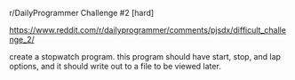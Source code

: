 r/DailyProgrammer Challenge #2 [hard]

https://www.reddit.com/r/dailyprogrammer/comments/pjsdx/difficult_challenge_2/

create a stopwatch program. this program should have start, stop, and lap options, and it should write out to a file to be viewed later.
